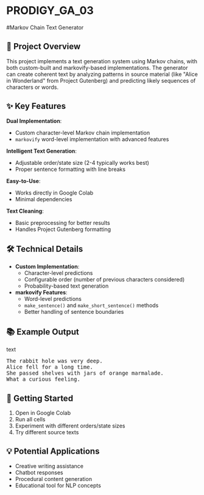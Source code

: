 # PRODIGY_GA_03
#Markov Chain Text Generator

<h2>📖 Project Overview</h2>
<p>This project implements a text generation system using Markov chains, with both custom-built and markovify-based implementations. The generator can create coherent text by analyzing patterns in source material (like "Alice in Wonderland" from Project Gutenberg) and predicting likely sequences of characters or words.</p>

<h2>✨ Key Features</h2>
 <p><strong>Dual Implementation</strong>:</p>
        <ul>
            <li>Custom character-level Markov chain implementation</li>
            <li><code>markovify</code> word-level implementation with advanced features</li>
        </ul>
<p><strong>Intelligent Text Generation</strong>:</p>
        <ul>
            <li>Adjustable order/state size (2-4 typically works best)</li>
            <li>Proper sentence formatting with line breaks</li>
        </ul>
  <p><strong>Easy-to-Use</strong>:</p>
        <ul>
            <li>Works directly in Google Colab</li>
            <li>Minimal dependencies</li>
        </ul>
  <p><strong>Text Cleaning</strong>:</p>
        <ul>
            <li>Basic preprocessing for better results</li>
            <li>Handles Project Gutenberg formatting</li>
        </ul>


<h2>🛠️ Technical Details</h2>
 <ul>
        <li><strong>Custom Implementation</strong>:
            <ul>
                <li>Character-level predictions</li>
                <li>Configurable order (number of previous characters considered)</li>
                <li>Probability-based text generation</li>
            </ul>
        </li>
        <li><strong>markovify Features</strong>:
            <ul>
                <li>Word-level predictions</li>
                <li><code>make_sentence()</code> and <code>make_short_sentence()</code> methods</li>
                <li>Better handling of sentence boundaries</li>
            </ul>
        </li>
    </ul>

<h2>📚 Example Output</h2>
<p>text</p>
<pre>
The rabbit hole was very deep.
Alice fell for a long time.
She passed shelves with jars of orange marmalade.
What a curious feeling.
</pre>

<h2>🚀 Getting Started</h2>
 <ol>
        <li>Open in Google Colab</li>
        <li>Run all cells</li>
        <li>Experiment with different orders/state sizes</li>
        <li>Try different source texts</li>
    </ol>
    
<h2>💡 Potential Applications</h2>
<ul>
        <li>Creative writing assistance</li>
        <li>Chatbot responses</li>
        <li>Procedural content generation</li>
        <li>Educational tool for NLP concepts</li>
    </ul>

